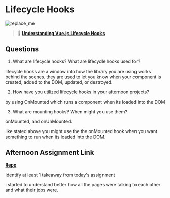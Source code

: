 # Lifecycle Hooks

![replace_me](https://codeworks.blob.core.windows.net/public/assets/img/illustrations/placeholder.svg)

> **📖 [Understanding Vue.js Lifecycle Hooks](https://codeworksacademy.com/fs-student-guide/resources/wk6/03-Vue-Lifecycle-Hooks)**

## Questions

1. What are lifecycle hooks? What are lifecycle hooks used for?

lifecycle hooks are a window into how the library you are using works behind the scenes. they are used to let you know when your component is created, added to the DOM, updated, or destroyed.

2. How have you utilized lifecycle hooks in your afternoon projects?

by using OnMounted which runs a component when its loaded into the DOM

3. What are mounting hooks? When might you use them?

onMounted, and onUnMounted.

like stated above you might use the the onMounted hook when you want something to run when its loaded into the DOM.


## Afternoon Assignment Link

**[Repo](https://github.com/Seth-McCormick/vueGregslist.git)**

Identify at least 1 takeaway from today's assignment

i started to understand better how all the pages were talking to each other and what their jobs were. 
